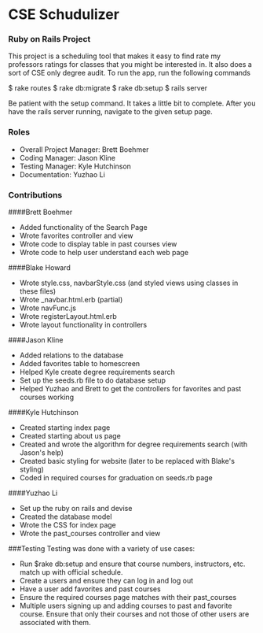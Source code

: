 # CSE Schudulizer
### Ruby on Rails Project

This project is a scheduling tool that makes it easy to find rate my professors ratings for classes that you might be interested in. It also does a sort of CSE only degree audit. To run the app, run the following commands

$ rake routes
$ rake db:migrate
$ rake db:setup
$ rails server

Be patient with the setup command. It takes a little bit to complete. After you have the rails server running, navigate to the given setup page.

### Roles
* Overall Project Manager: Brett Boehmer
* Coding Manager: Jason Kline
* Testing Manager: Kyle Hutchinson
* Documentation: Yuzhao Li

### Contributions

####Brett Boehmer
* Added functionality of the Search Page
* Wrote favorites controller and view
* Wrote code to display table in past courses view
* Wrote code to help user understand each web page

####Blake Howard
* Wrote style.css, navbarStyle.css (and styled views using classes in these files)
* Wrote \_navbar.html.erb (partial)
* Wrote navFunc.js
* Wrote registerLayout.html.erb
* Wrote layout functionality in controllers

####Jason Kline
* Added relations to the database
* Added favorites table to homescreen
* Helped Kyle create degree requirements search
* Set up the seeds.rb file to do database setup
* Helped Yuzhao and Brett to get the controllers for favorites and past courses working

####Kyle Hutchinson
* Created starting index page
* Created starting about us page
* Created and wrote the algorithm for degree requirements search (with Jason's help)
* Created basic styling for website (later to be replaced with Blake's styling)
* Coded in required courses for graduation on seeds.rb page

####Yuzhao Li
* Set up the ruby on rails and devise
* Created the database model
* Wrote the CSS for index page
* Wrote the past_courses controller and view

###Testing
Testing was done with a variety of use cases:
* Run $rake db:setup and ensure that course numbers, instructors, etc. match up with official schedule.
* Create a users and ensure they can log in and log out
* Have a user add favorites and past courses
* Ensure the required courses page matches with their past_courses
* Multiple users signing up and adding courses to past and favorite course. Ensure that only their courses and not those of other users are associated with them.
